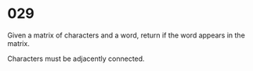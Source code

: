 [_metadata_:tags]:-        "matrix search"

# 029

Given a matrix of characters and a word, return if the word appears in the matrix.

Characters must be adjacently connected.
